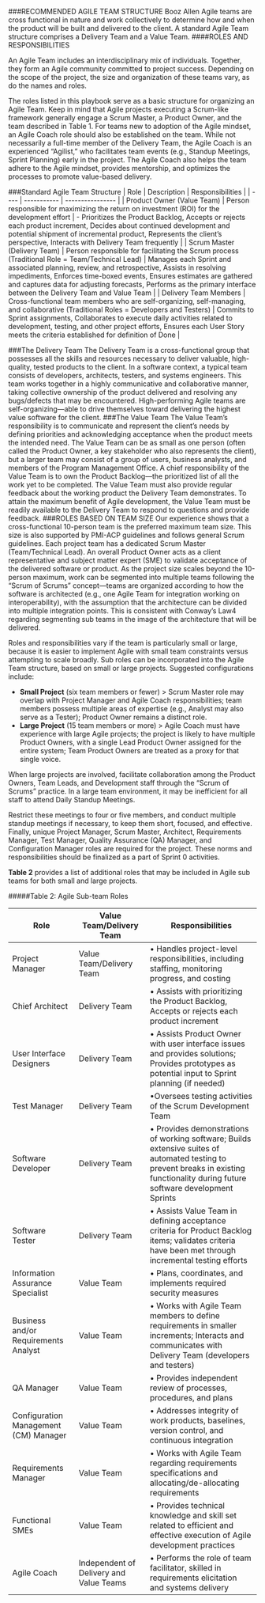 ###RECOMMENDED AGILE TEAM STRUCTURE
Booz Allen Agile teams are cross functional in nature and work collectively to determine how and when the product will be built and delivered to the client. A standard Agile Team structure comprises a Delivery Team and a Value Team.
####ROLES AND RESPONSIBILITIES

An Agile Team includes an interdisciplinary mix of individuals. Together, they form an Agile community committed to project success. Depending on the scope of the project, the size and organization of these teams vary, as do the names and roles.

The roles listed in this playbook serve as a basic structure for organizing an Agile Team. Keep in mind that Agile projects executing a Scrum-like framework generally engage a Scrum Master, a Product Owner, and the team described in Table 1. For teams new to adoption of the Agile mindset, an Agile Coach role should also be established on the team. While not necessarily a full-time member of the Delivery Team, the Agile Coach is an experienced “Agilist,” who facilitates team events (e.g., Standup Meetings, Sprint Planning) early in the project. The Agile Coach also helps the team adhere to the Agile mindset, provides mentorship, and optimizes the processes to promote value-based delivery.


###Standard Agile Team Structure 
| Role | Description | Responsibilities |
| ---- | ----------- | ---------------- |
| Product Owner (Value Team) | Person responsible for maximizing the return on investment (ROI) for the development effort | - Prioritizes the Product Backlog, Accepts or rejects each product increment, Decides about continued development and potential shipment of incremental product, Represents the client’s perspective, Interacts with Delivery Team frequently |
| Scrum Master (Delivery Team) | Person responsible for facilitating the Scrum process (Traditional Role = Team/Technical Lead) | Manages each Sprint and associated planning, review, and retrospective, Assists in resolving impediments, Enforces time-boxed events, Ensures estimates are gathered and captures data for adjusting forecasts, Performs as the primary interface between the Delivery Team and Value Team | 
| Delivery Team Members | Cross-functional team members who are self-organizing, self-managing, and collaborative (Traditional Roles = Developers and Testers) | Commits to Sprint assignments, Collaborates to execute daily activities related to development, testing, and other project efforts, Ensures each User Story meets the criteria established for definition of Done | 


###The Delivery Team
The Delivery Team is a cross-functional group that possesses all the skills and resources necessary to deliver valuable, high-quality, tested products to the client. In a software context, a typical team consists of developers, architects, testers, and systems engineers. This team works together in a highly communicative and collaborative manner, taking collective ownership of the product delivered and resolving any bugs/defects that may be encountered. High-performing Agile teams are self-organizing—able to drive themselves toward delivering the highest value software for the client.
###The Value Team
The Value Team’s responsibility is to communicate and represent the client’s needs by defining priorities and acknowledging acceptance when the product meets the intended need. The Value Team can be as small as one person (often called the Product Owner, a key stakeholder who also represents the client), but a larger team may consist of a group of users, business analysts, and members of the Program Management Office. A chief responsibility of the Value Team is to own the Product Backlog—the prioritized list of all the work yet to be completed. The Value Team must also provide regular feedback about the working product the Delivery Team demonstrates. To attain the maximum benefit of Agile development, the Value Team must be readily available to the Delivery Team to respond to questions and provide feedback.
###ROLES BASED ON TEAM SIZE
Our experience shows that a cross-functional 10-person team is the preferred maximum team size. This size is also supported by PMI-ACP guidelines and follows general Scrum guidelines. Each project team has a dedicated Scrum Master (Team/Technical Lead). An overall Product Owner acts as a client representative and subject matter expert (SME) to validate acceptance of the delivered software or product. As the project size scales beyond the 10-person maximum, work can be segmented into multiple teams following the “Scrum of Scrums” concept—teams are organized according to how the software is architected (e.g., one Agile Team for integration working on interoperability), with the assumption that the architecture can be divided into multiple integration points. This is consistent with Conway’s Law4  regarding segmenting sub teams in the image of the architecture that will be delivered.

Roles and responsibilities vary if the team is particularly small or large, because it is easier to implement Agile with small team constraints versus attempting to scale broadly. Sub roles can be incorporated into the Agile Team structure, based on small or large projects. Suggested configurations include:

* **Small Project** (six team members or fewer) > Scrum Master role may overlap with Project Manager and Agile Coach responsibilities; team members possess multiple areas of expertise (e.g., Analyst may also serve as a Tester); Product Owner remains a distinct role.
* **Large Project** (15 team members or more) > Agile Coach must have experience with large Agile projects; the project is likely to have multiple Product Owners, with a single Lead Product Owner assigned for the entire system; Team Product Owners are treated as a proxy for that single voice.

When large projects are involved, facilitate collaboration among the Product Owners, Team Leads, and Development staff through the “Scrum of Scrums” practice. In a large team environment, it may be inefficient for all staff to attend Daily Standup Meetings.

Restrict these meetings to four or five members, and conduct multiple standup meetings if necessary, to keep them short, focused, and effective. Finally, unique Project Manager, Scrum Master, Architect, Requirements Manager, Test Manager, Quality Assurance (QA) Manager, and Configuration Manager roles are required for the project. These norms and responsibilities should be finalized as a part of Sprint 0 activities.

**Table 2** provides a list of additional roles that may be included in Agile sub teams for both small and large projects.

#####Table 2:	Agile Sub-team Roles

| Role | Value Team/Delivery Team | Responsibilities | 
| ---- | ------------------------ | ---------------- | 
| Project Manager | Value Team/Delivery Team | •	Handles project-level responsibilities, including staffing, monitoring progress, and costing | 
| Chief Architect | Delivery Team | •	Assists with prioritizing the Product Backlog, Accepts or rejects each product increment | 
| User Interface Designers | Delivery Team | • Assists Product Owner with user interface issues and provides solutions; Provides prototypes as potential input to Sprint planning (if needed) |
| Test Manager | Delivery Team | •Oversees testing activities of the Scrum Development Team |
| Software Developer | Delivery Team | •	Provides demonstrations of working software; Builds extensive suites of automated testing to prevent breaks in existing functionality during future software development Sprints | 
| Software Tester | Delivery Team | • Assists Value Team in defining acceptance criteria for Product Backlog items; validates criteria have been met through incremental testing efforts | 
| Information Assurance Specialist | Value Team | • Plans, coordinates, and implements required security measures | 
| Business and/or Requirements Analyst | Value Team | • Works with Agile Team members to define requirements in smaller increments; Interacts and communicates with Delivery Team (developers and testers) | 
| QA Manager | Value Team | • Provides independent review of processes, procedures, and plans |
| Configuration Management (CM) Manager | Value Team | • Addresses integrity of work products, baselines, version control, and continuous integration | 
| Requirements Manager | Value Team | •	Works with Agile Team regarding requirements specifications and allocating/de-allocating requirements | 
| Functional SMEs | Value Team | • Provides technical knowledge and skill set related to efficient and effective execution of Agile development practices | 
| Agile Coach | Independent  of Delivery and Value Teams | •	Performs the role of team facilitator, skilled in requirements elicitation and systems delivery | 



